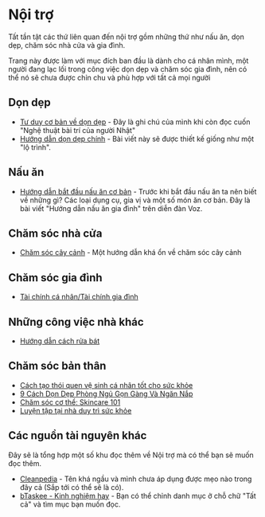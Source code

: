 # Nội trợ
Tất tần tật các thứ liên quan đến nội trợ gồm những thứ như nấu ăn, dọn dẹp, chăm sóc nhà cửa và gia đình.

Trang này được làm với mục đích ban đầu là dành cho cá nhân mình, một người đang lạc lối trong công việc dọn dẹp và chăm sóc gia đình, nên có thể nó sẽ chưa được chỉn chu và phù hợp với tất cả mọi người

## Dọn dẹp
- [Tư duy cơ bản về dọn dẹp](don-dep/tu-duy-don-dep.md) - Đây là ghi chú của mình khi còn đọc cuốn "Nghệ thuật bài trí của người Nhật"
- [Hướng dẫn dọn dẹp chính](don-dep/huong-dan-chinh.md) - Bài viết này sẽ được thiết kế giống như một "lộ trình".

## Nấu ăn
- [Hướng dẫn bắt đầu nấu ăn cơ bản](https://voz.vn/t/voz-can-cook-huong-dan-vozer-nau-an-gia-%C4%91inh.341802/) - Trước khi bắt đầu nấu ăn ta nên biết về những gì? Các loại dụng cụ, gia vị và một số món ăn cơ bản. Đây là bài viết "Hướng dẫn nấu ăn gia đình" trên diễn đàn Voz.

## Chăm sóc nhà cửa
- [Chăm sóc cây cảnh](cham-soc-nha-cua/cham-soc-cay-canh.md) - Một hướng dẫn khá ổn về chăm sóc cây cảnh

## Chăm sóc gia đình
- [Tài chính cá nhân/Tài chính gia đình](https://voz.vn/t/tai-chinh-ca-nhan-tai-chinh-gia-%C4%91inh.75982/)

## Những công việc nhà khác
- [Hướng dẫn cách rửa bát](https://mediamart.vn/meo-vat-doi-song/huong-dan-cach-rua-bat-nhanh-sieu-sach-cuc-hieu-qua)

## Chăm sóc bản thân
- [Cách tạo thói quen vệ sinh cá nhân tốt cho sức khỏe](https://www.vinmec.com/vie/bai-viet/cach-tao-thoi-quen-ve-sinh-ca-nhan-tot-cho-suc-khoe-vi)
- [9 Cách Dọn Dẹp Phòng Ngủ Gọn Gàng Và Ngăn Nắp](https://www.btaskee.com/kinh-nghiem-hay/9-cach-don-dep-phong-ngu-gon-gang-va-ngan-nap/)
- [Chăm sóc cơ thể: Skincare 101](https://voz.vn/t/bac-si-da-lieu-mun-seo-tham-cac-van-%C4%91e-ve-da-cho-het-vao-%C4%91ay.560228/)
- [Luyện tập tại nhà duy trì sức khỏe](https://voz.vn/t/no-gym-luyen-tap-tai-nha-duy-tri-suc-khoe.928682/)

## Các nguồn tài nguyên khác
Đây sẽ là tổng hợp một số khu đọc thêm về Nội trợ mà có thể bạn sẽ muốn đọc thêm.

- [Cleanpedia](https://www.cleanipedia.com/vn/home.html) - Tên khá ngầu và mình chưa áp dụng được mẹo nào trong đây cả (Sắp tới có thể sẽ là có).
- [bTaskee - Kinh nghiệm hay](https://www.btaskee.com/kinh-nghiem-hay/) - Bạn có thể chỉnh danh mục ở chỗ chữ "Tất cả" và tìm mục bạn muốn đọc.